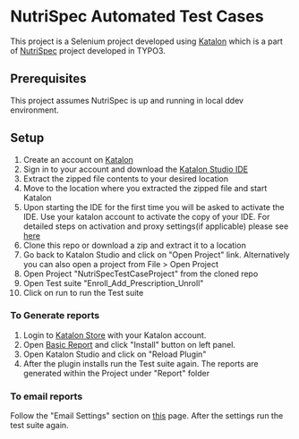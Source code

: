 # NutriSpec Automated Test Cases

This project is a Selenium project developed using [Katalon](https://www.katalon.com/) which is a part of [NutriSpec](https://github.com/nikhilgosavi007/nutrition-web) project developed in TYPO3.

## Prerequisites

This project assumes NutriSpec is up and running in local ddev environment.


## Setup

1. Create an account on [Katalon](https://www.katalon.com/sign-up/)
2. Sign in to your account and download the [Katalon Studio IDE](https://www.katalon.com/download)
3. Extract the zipped file contents to your desired location
4. Move to the location where you extracted the zipped file and start Katalon
5. Upon starting the IDE for the first time you will be asked to activate the IDE. Use your katalon account to activate the copy of your IDE. For detailed steps on activation and proxy settings(if applicable) please see [here](https://docs.katalon.com/katalon-studio/docs/katalon-studio-activation-since-70.html)
6. Clone this repo or download a zip and extract it to a location
7. Go back to Katalon Studio and click on "Open Project" link. Alternatively you can also open a project from File > Open Project
8. Open Project "NutriSpecTestCaseProject" from the cloned repo
9. Open Test suite "Enroll_Add_Prescription_Unroll"
10. Click on run to run the Test suite

### To Generate reports

1. Login to [Katalon Store](https://store.katalon.com/signin) with your Katalon account.
2. Open [Basic Report](https://store.katalon.com/product/59/Basic-Report) and click "Install" button on left panel.
3. Open Katalon Studio and click on "Reload Plugin"
4. After the plugin installs run the Test suite again. The reports are generated within the Project under "Report" folder

### To email reports
Follow the "Email Settings" section on [this](https://docs.katalon.com/katalon-studio/docs/execution-settings.html#emails-settings) page. After the settings run the test suite again.
